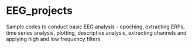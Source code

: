 # EEG_projects
Sample codes to conduct basic EEG analysis - epoching, extracting ERPs, time series analysis, plotting, descriptive analysis, extracting channels and applying high and low frequency filters.

